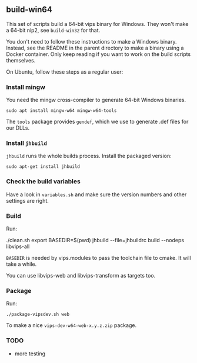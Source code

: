 ## build-win64

This set of scripts build a 64-bit vips binary for Windows. They won't
make a 64-bit nip2, see `build-win32` for that.

You don't need to follow these instructions to make a Windows binary.
Instead, see the README in the parent directory to make a binary using
a Docker container. Only keep reading if you want to work on the build
scripts themselves. 

On Ubuntu, follow these steps as a regular user:

### Install mingw

You need the mingw cross-compiler to generate 64-bit Windows binaries.

	sudo apt install mingw-w64 mingw-w64-tools

The `tools` package provides `gendef`, which we use to generate .def files for
our DLLs.

### Install `jhbuild`

`jhbuild` runs the whole builds process. Install the packaged version:

	sudo apt-get install jhbuild

### Check the build variables

Have a look in `variables.sh` and make sure the version numbers and other
settings are right. 

### Build

Run:

  ./clean.sh
	export BASEDIR=$(pwd)
	jhbuild --file=jhbuildrc build --nodeps libvips-all

`BASEDIR` is needed by vips.modules to pass the toolchain file to cmake. 
It will take a while. 

You can use libvips-web and libvips-transform as targets too.

### Package

Run:

	./package-vipsdev.sh web

To make a nice `vips-dev-w64-web-x.y.z.zip` package. 

### TODO

* more testing
